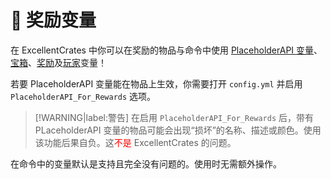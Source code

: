# 🎨 奖励变量

在 ExcellentCrates 中你可以在奖励的物品与命令中使用 [PlaceholderAPI 变量](https://www.spigotmc.org/resources/6245/)、[宝箱](utility.placeholders.md#宝箱变量)、[奖励](utility.placeholders.md#奖励变量)及[玩家](utility.placeholders.md#玩家变量)变量！

若要 PlaceholderAPI 变量能在物品上生效，你需要打开 `config.yml` 并启用 `PlaceholderAPI_For_Rewards` 选项。

> [!WARNING|label:警告]
> 在启用 `PlaceholderAPI_For_Rewards` 后，带有 PLaceholderAPI 变量的物品可能会出现“损坏”的名称、描述或颜色。使用该功能后果自负。这<font color="red">不是</font> ExcellentCrates 的问题。

在命令中的变量默认是支持且完全没有问题的。使用时无需额外操作。
